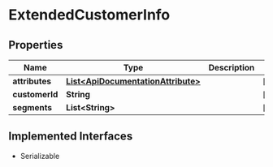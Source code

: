 

# ExtendedCustomerInfo


## Properties

| Name | Type | Description | Notes |
|------------ | ------------- | ------------- | -------------|
|**attributes** | [**List&lt;ApiDocumentationAttribute&gt;**](ApiDocumentationAttribute.md) |  |  [optional] |
|**customerId** | **String** |  |  [optional] |
|**segments** | **List&lt;String&gt;** |  |  [optional] |


## Implemented Interfaces

* Serializable


